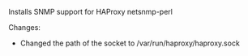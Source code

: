 Installs SNMP support for HAProxy netsnmp-perl

Changes:
 - Changed the path of the socket to /var/run/haproxy/haproxy.sock
